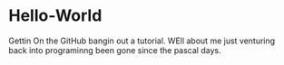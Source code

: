 # Hello-World
Gettin On the GitHub bangin out a tutorial.
WEll about me just venturing back into programinng been gone since the pascal days.
